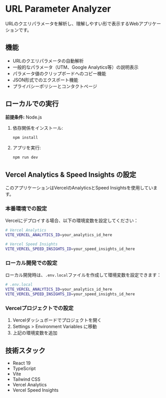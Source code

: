 # URL Parameter Analyzer

URLのクエリパラメータを解析し、理解しやすい形で表示するWebアプリケーションです。

## 機能

- URLのクエリパラメータの自動解析
- 一般的なパラメータ（UTM、Google Analytics等）の説明表示
- パラメータ値のクリップボードへのコピー機能
- JSON形式でのエクスポート機能
- プライバシーポリシーとコンタクトページ

## ローカルでの実行

**前提条件:** Node.js

1. 依存関係をインストール:
   ```bash
   npm install
   ```

2. アプリを実行:
   ```bash
   npm run dev
   ```

## Vercel Analytics & Speed Insights の設定

このアプリケーションはVercelのAnalyticsとSpeed Insightsを使用しています。

### 本番環境での設定

Vercelにデプロイする場合、以下の環境変数を設定してください：

```bash
# Vercel Analytics
VITE_VERCEL_ANALYTICS_ID=your_analytics_id_here

# Vercel Speed Insights  
VITE_VERCEL_SPEED_INSIGHTS_ID=your_speed_insights_id_here
```

### ローカル開発での設定

ローカル開発時は、`.env.local`ファイルを作成して環境変数を設定できます：

```bash
# .env.local
VITE_VERCEL_ANALYTICS_ID=your_analytics_id_here
VITE_VERCEL_SPEED_INSIGHTS_ID=your_speed_insights_id_here
```

### Vercelプロジェクトでの設定

1. Vercelダッシュボードでプロジェクトを開く
2. Settings > Environment Variables に移動
3. 上記の環境変数を追加

## 技術スタック

- React 19
- TypeScript
- Vite
- Tailwind CSS
- Vercel Analytics
- Vercel Speed Insights
